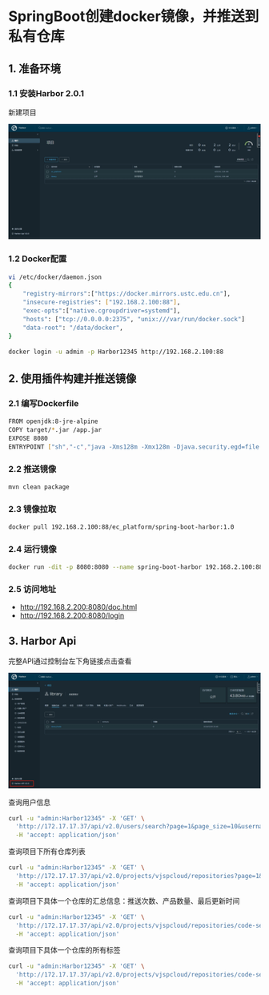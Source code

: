 # SpringBoot创建docker镜像，并推送到私有仓库


## 1. 准备环境

### 1.1 安装Harbor 2.0.1

新建项目

![](doc/assets/1.png)


### 1.2 Docker配置

```bash
vi /etc/docker/daemon.json
{
    "registry-mirrors":["https://docker.mirrors.ustc.edu.cn"],
    "insecure-registries": ["192.168.2.100:88"],
    "exec-opts":["native.cgroupdriver=systemd"],
    "hosts": ["tcp://0.0.0.0:2375", "unix:///var/run/docker.sock"]
    "data-root": "/data/docker",   
}
```

```bash
docker login -u admin -p Harbor12345 http://192.168.2.100:88
```

## 2. 使用插件构建并推送镜像

### 2.1 编写Dockerfile

```bash
FROM openjdk:8-jre-alpine
COPY target/*.jar /app.jar
EXPOSE 8080
ENTRYPOINT ["sh","-c","java -Xms128m -Xmx128m -Djava.security.egd=file:/dev/./urandom -jar /app.jar"]
```

### 2.2 推送镜像

   ```bash
mvn clean package
   ```

### 2.3 镜像拉取 

   ```bash
docker pull 192.168.2.100:88/ec_platform/spring-boot-harbor:1.0
   ```

### 2.4 运行镜像

   ```bash
docker run -dit -p 8080:8080 --name spring-boot-harbor 192.168.2.100:88/ec_platform/spring-boot-harbor:1.0
   ```

### 2.5 访问地址

   - http://192.168.2.200:8080/doc.html 
   - http://192.168.2.200:8080/login



## 3. Harbor Api

完整API通过控制台左下角链接点击查看

![](doc/assets/2.png)

查询用户信息
```bash
curl -u "admin:Harbor12345" -X 'GET' \
  'http://172.17.17.37/api/v2.0/users/search?page=1&page_size=10&username=admin' \
  -H 'accept: application/json'
```


查询项目下所有仓库列表
```bash
curl -u "admin:Harbor12345" -X 'GET' \
  'http://172.17.17.37/api/v2.0/projects/vjspcloud/repositories?page=1&page_size=10' \
  -H 'accept: application/json'
```

查询项目下具体一个仓库的汇总信息：推送次数、产品数量、最后更新时间
```bash
curl -u "admin:Harbor12345" -X 'GET' \
  'http://172.17.17.37/api/v2.0/projects/vjspcloud/repositories/code-server' \
  -H 'accept: application/json'
```

查询项目下具体一个仓库的所有标签
```bash
curl -u "admin:Harbor12345" -X 'GET' \
  'http://172.17.17.37/api/v2.0/projects/vjspcloud/repositories/code-server/artifacts' \
  -H 'accept: application/json'
```